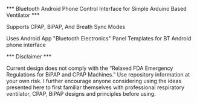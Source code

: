 *** Bluetooth Android Phone Control Interface for Simple Arduino Based Ventilator ***
 
Supports CPAP, BiPAP, And Breath Sync Modes

Uses Android App "Bluetooth Electronics" Panel Templates
for BT Android phone interface


*** Disclaimer ***

Current design does not comply with the “Relaxed FDA Emergency Regulations for BiPAP and CPAP Machines.”
Use repository information at your own risk. I further encourage anyone considering using the ideas presented here to first familiar themselves with professional respiratory ventilator, CPAP, BiPAP designs and principles before using.
